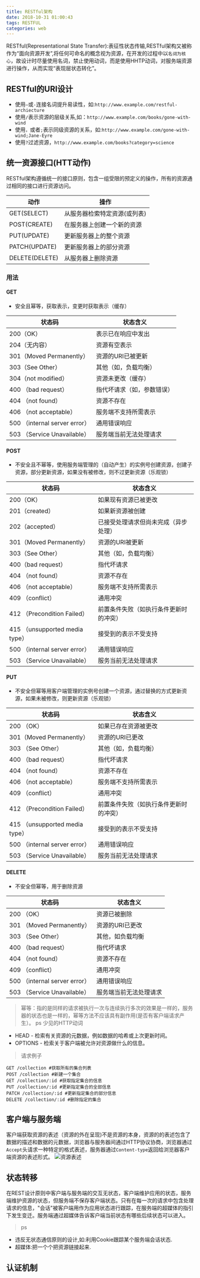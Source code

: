 ```yaml
---
title: RESTful架构
date: 2018-10-31 01:00:43
tags: RESTFUL
categories: web
---
```

RESTful(Representational State Transfer):表征性状态传输,RESTful架构又被称作为“面向资源开发”,将任何可命名的概念视为资源，在开发的过程中以`名词为核心`，故设计时尽量使用名词，禁止使用动词，而是使用HHTP动词，对服务端资源进行操作，从而实现“表现层状态转化”。
<!--more-->
## RESTful的URI设计
- 使用`—`或`-`连接名词提升易读性，如:`http://www.example.com/restful-archiecture`
- 使用`/`表示资源的层级关系,如：`http://www.example.com/books/gone-with-wind`
- 使用`，`或者`;`表示同级资源的关系，如:`http://www.example.com/gone-with-wind;Jane-Eyre`
- 使用`?`过滤资源，`http://www.example.com/books?category=science`

## 统一资源接口(HTT动作)
RESTful架构遵循统一的接口原则，包含一组受限的预定义的操作，所有的资源通过相同的接口进行资源访问。

|动作|操作|
|--|--|
|GET(SELECT)|从服务器检索特定资源(或列表)|
|POST(CREATE)|在服务器上创建一个新的资源|
|PUT(UPDATE)|更新服务器上的整个资源|
|PATCH(UPDATE)|更新服务器上的部分资源|
|DELETE(DELETE)|从服务器上删除资源|

### 用法
#### GET
-  安全且幂等，获取表示，变更时获取表示（缓存）

|状态码|状态含义|
|--|--|
|200（OK） | 表示已在响应中发出|
|204（无内容）|资源有空表示|
|301（Moved Permanently） | 资源的URI已被更新|
|303（See Other） | 其他（如，负载均衡）|
|304（not modified）| 资源未更改（缓存）|
|400 （bad request）| 指代坏请求（如，参数错误）|
|404 （not found）|资源不存在|
|406 （not acceptable）| 服务端不支持所需表示|
|500 （internal server error）| 通用错误响应|
|503 （Service Unavailable）| 服务端当前无法处理请求|

#### POST
- 不安全且不幂等，使用服务端管理的（自动产生）的实例号创建资源，创建子资源，部分更新资源，如果没有被修改，则不过更新资源（乐观锁）

状态码|状态含义
--|--
200（OK）| 如果现有资源已被更改
201（created）| 如果新资源被创建
202（accepted）|已接受处理请求但尚未完成（异步处理）
301（Moved Permanently）| 资源的URI被更新
303（See Other）| 其他（如，负载均衡）
400（bad request）| 指代坏请求
404 （not found）|资源不存在
406 （not acceptable）|服务端不支持所需表示
409 （conflict）|通用冲突
412 （Precondition Failed）| 前置条件失败（如执行条件更新时的冲突）
415 （unsupported media type）| 接受到的表示不受支持
500 （internal server error）| 通用错误响应
503 （Service Unavailable）| 服务当前无法处理请求

#### PUT

- 不安全但幂等用客户端管理的实例号创建一个资源，通过替换的方式更新资源，如果未被修改，则更新资源（乐观锁）
   
状态码|状态含义
--|--
200 （OK）|如果已存在资源被更改
301（Moved Permanently）| 资源的URI已更改
303 （See Other）|其他（如，负载均衡）
400 （bad request）|指代坏请求
404 （not found）| 资源不存在
406 （not acceptable）| 服务端不支持所需表示
409 （conflict）| 通用冲突
412 （Precondition Failed）| 前置条件失败（如执行条件更新时的冲突）
415 （unsupported media type）| 接受到的表示不受支持
500 （internal server error）|通用错误响应
503 （Service Unavailable）| 服务当前无法处理请求

#### DELETE
-  不安全但幂等，用于删除资源
    
状态码|状态含义
--|--
200 （OK）| 资源已被删除
301 （Moved Permanently）| 资源的URI已更改
303 （See Other）| 其他，如负载均衡
400 （bad request）| 指代坏请求
404 （not found）| 资源不存在
409 （conflict）|通用冲突
500 （internal server error）| 通用错误响应
503 （Service Unavailable）|服务端当前无法处理请求

>幂等：指的是同样的请求被执行一次与连续执行多次的效果是一样的，服务器的状态也是一样的，幂等方法不应该具有副作用(是否有客户端请求产生）。
>ps 少见的HTTP动词

- HEAD - 检索有关资源的元数据，例如数据的哈希或上次更新时间。
- OPTIONS - 检索关于客户端被允许对资源做什么的信息。

>请求例子

```
GET /collection #获取所有的集合列表
POST /collection #新建一个集合
GET /collection/:id #获取指定集合的信息
PUT /collection/:id #更新指定集合的全部信息
PATCH /collection/:id #更新指定集合的部分信息
DELETE /collection/:id #删除指定的集合
```
## 客户端与服务端
  客户端获取资源的表述（资源的外在呈现)不是资源的本身，资源的的表述包含了数据的描述和数据的元数据，浏览器与服务器间通过HTTP协议协商，浏览器通过`Accept`头请求一种特定的格式表述，服务器通过`Content-type`返回给浏览器客户端资源的表述形式。
  ![资源表述](https://raw.githubusercontent.com/vaniot-s/picture/master/RESTful/resourcedecrption.jpg)
## 状态转移
  在REST设计原则中客户端与服务端的交互无状态，客户端维护应用的状态，服务端维护资源的状态，但服务端不保存客户端状态。只有在每一次的请求中包含处理请求的信息，"会话"被客户端用作为应用状态进行跟踪，在服务端的超媒体的指引下发生变迁。服务端通过超媒体告诉客户端当前状态有哪些后续状态可以进入。 
  
> ps
  - 违反无状态通信原则的设计,如:利用Cookie跟踪某个服务端会话状态.
  - 超媒体:把一个个把资源链接起来.
##  认证机制